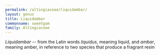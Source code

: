 ```yaml
---
permalink: /altingiaceae/liquidambar/
layout: genus
title: Liquidambar
commonname: sweetgum
family: Altingiaceae
---
```


*Liquidambar* -- from the Latin words *liquidus*, meaning liquid, and *ambar*, meaning amber, in reference to two species that produce a fragrant resin

